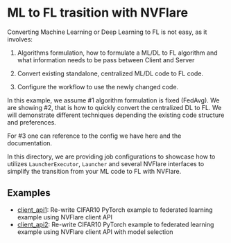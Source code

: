 # ML to FL trasition with NVFlare

Converting Machine Learning or Deep Learning to FL is not easy, as it involves:

1. Algorithms formulation, how to formulate a ML/DL to FL algorithm and what information needs to be pass between Client and Server

2. Convert existing standalone, centralized ML/DL code to FL code.

3. Configure the workflow to use the newly changed code.

In this example, we assume #1 algorithm formulation is fixed (FedAvg).
We are showing #2, that is how to quickly convert the centralized DL to FL.
We will demonstrate different techniques depending the existing code structure and preferences.

For #3 one can reference to the config we have here and the documentation.

In this directory, we are providing job configurations to showcase how to utilizes 
`LauncherExecutor`, `Launcher` and several NVFlare interfaces to simplify the
transition from your ML code to FL with NVFlare.


## Examples

- [client_api1](./jobs/client_api1/): Re-write CIFAR10 PyTorch example to federated learning example using NVFlare client API
- [client_api2](./jobs/client_api2/): Re-write CIFAR10 PyTorch example to federated learning example using NVFlare client API with model selection

